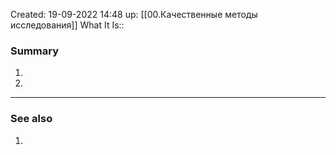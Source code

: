 Created: 19-09-2022 14:48
up: [[00.Качественные методы исследования]] 
What It Is::

### Summary
1. 
2. 
__________
### See also
1. 